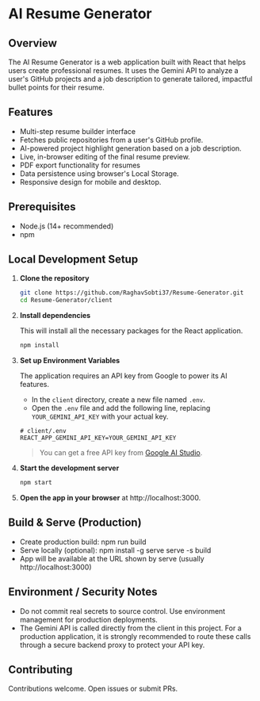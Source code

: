 # AI Resume Generator

## Overview
The AI Resume Generator is a web application built with React that helps users create professional resumes. It uses the Gemini API to analyze a user's GitHub projects and a job description to generate tailored, impactful bullet points for their resume.

## Features
- Multi-step resume builder interface
- Fetches public repositories from a user's GitHub profile.
- AI-powered project highlight generation based on a job description.
- Live, in-browser editing of the final resume preview.
- PDF export functionality for resumes
- Data persistence using browser's Local Storage.
- Responsive design for mobile and desktop.

## Prerequisites
- Node.js (14+ recommended)
- npm

## Local Development Setup

1. **Clone the repository**
   ```bash
   git clone https://github.com/RaghavSobti37/Resume-Generator.git
   cd Resume-Generator/client
   ```

2. **Install dependencies**

   This will install all the necessary packages for the React application.
   ```bash
   npm install
   ```

3. **Set up Environment Variables**

   The application requires an API key from Google to power its AI features.
   
   - In the `client` directory, create a new file named `.env`.
   - Open the `.env` file and add the following line, replacing `YOUR_GEMINI_API_KEY` with your actual key.

   ```env
   # client/.env
   REACT_APP_GEMINI_API_KEY=YOUR_GEMINI_API_KEY
   ```
   > You can get a free API key from [Google AI Studio](https://aistudio.google.com/app/apikey).

4. **Start the development server**
   ```bash
   npm start
   ```

5. **Open the app in your browser** at http://localhost:3000.

## Build & Serve (Production)
- Create production build:
  npm run build
- Serve locally (optional):
  npm install -g serve
  serve -s build
- App will be available at the URL shown by serve (usually http://localhost:3000)

## Environment / Security Notes
- Do not commit real secrets to source control. Use environment management for production deployments.
- The Gemini API is called directly from the client in this project. For a production application, it is strongly recommended to route these calls through a secure backend proxy to protect your API key.

## Contributing
Contributions welcome. Open issues or submit PRs.